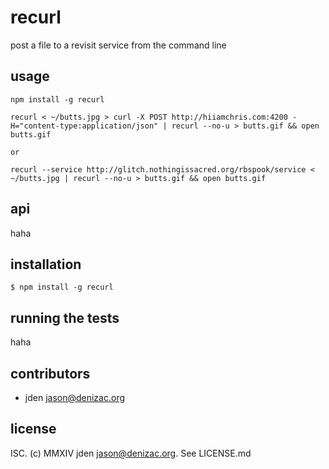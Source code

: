 # recurl
post a file to a revisit service from the command line

## usage
```shell
npm install -g recurl

recurl < ~/butts.jpg > curl -X POST http://hiiamchris.com:4200 -H="content-type:application/json" | recurl --no-u > butts.gif && open butts.gif

or

recurl --service http://glitch.nothingissacred.org/rbspook/service < ~/butts.jpg | recurl --no-u > butts.gif && open butts.gif

```

## api
haha

## installation

    $ npm install -g recurl


## running the tests

haha

## contributors

- jden <jason@denizac.org>


## license

ISC. (c) MMXIV jden <jason@denizac.org>. See LICENSE.md
